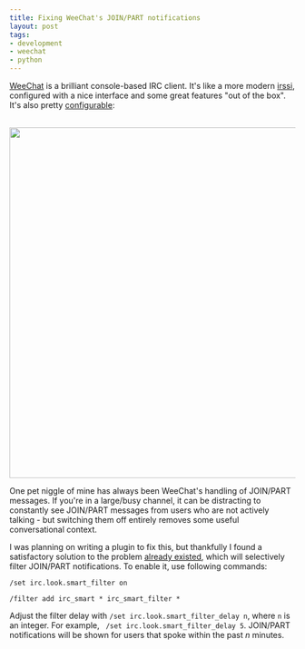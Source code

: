 ```yaml
---
title: Fixing WeeChat's JOIN/PART notifications
layout: post
tags:
- development
- weechat
- python
---
```


[WeeChat][weechat] is a brilliant console-based IRC client. It's like a more modern [irssi][irssi], configured with a nice interface and some great features "out of the box". It's also pretty [configurable][weechat-screenshots]:

<br><a href="http://weechat.org/about/screenshots/"><img src="{{ site.postimagesurl }}weechat-screenshots.png" width="800" height="618"></img></a>

One pet niggle of mine has always been WeeChat's handling of JOIN/PART messages. If you're in a large/busy channel, it can be distracting to constantly see JOIN/PART messages from users who are not actively talking - but switching them off entirely removes some useful conversational context.

I was planning on writing a plugin to fix this, but thankfully I found a satisfactory solution to the problem [already existed][smartfilter], which will selectively filter JOIN/PART notifications. To enable it, use following commands:

```
/set irc.look.smart_filter on
```
```
/filter add irc_smart * irc_smart_filter *
```

Adjust the filter delay with `/set irc.look.smart_filter_delay n`, where `n` is an integer. For example, ` /set irc.look.smart_filter_delay 5`. JOIN/PART notifications will be shown for users that spoke within the past *n* minutes.

[weechat]: http://weechat.org/
[irssi]: http://www.irssi.org/
[weechat-screenshots]: http://weechat.org/about/screenshots/
[smartfilter]: http://dev.weechat.org/post/2008/10/25/Smart-IRC-join-part-quit-message-filter